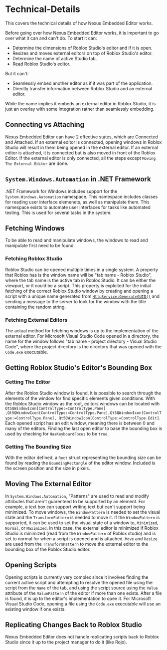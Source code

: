 # Technical-Details
This covers the technical details of how Nexus Embedded Editor
works.

Before going over how Nexus Embedded Editor works, it
is important to go over what it can and can't do. To
start it can:
* Determine the dimensions of Roblox Studio's editor and if it is open.
* Resizes and moves external editors on top of Roblox Studio's editor.
* Determine the name of active Studio tab.
* Read Roblox Studio's editor.

But it can't:
* Seamlessly embed another editor as if it was part of the application.
* Directly transfer information between Roblox Studio and an external editor.

While the name implies it embeds an external editor in Roblox Studio,
it is just an overlay with some integration rather than seamlessly embedding.

## Connecting vs Attaching
Nexus Embedded Editor can have 2 effective states, which are Connected and
Attached. If an external editor is connected, opening windows in Roblox Studio
will result in them being opened in the external editor. If an external editor is
attached, it is connected but is also moved in front of the Roblox Editor. If the
external editor is only connected, all the steps except  `Moving The External Editor`
are done.

## `System.Windows.Automation` in .NET Framework
.NET Framework for Windows includes support for the `System.Windows.Automation`
namespace. This namespace includes classes for reading user interface elemenets,
as well as manipulate them. This namespace exists to automate user interfaces for
tasks like automated testing. This is used for several tasks in the system.

## Fetching Windows
To be able to read and manipulate windows, the windows to read and manipulate
first need to be found.

### Fetching Roblox Studio
Roblox Studio can be opened multiple times in a single system. A property that Roblox
has is the window name will be "tab name - Roblox Studio", where the tab name is the
active tab in Roblox Studio. It can be either the viewport, or it could be a script.
This property is exploited for the initial fetching of the correct Roblox Studio window
by creating and opening a script with a unique name generated from
[`HttpService:GenerateGUID()`](https://developer.roblox.com/en-us/api-reference/function/HttpService/GenerateGUID)
and sending a message to the server to look for the window with the title containing the
random string.

### Fetching External Editors
The actual method for fetching windows is up to the implementation of the external editor.
For Microsoft Visual Studio Code opened in a directory, the name for the window follows
"tab name - project directory - Visual Studio Code", where the project directory is the
directory that was opened with the `Code.exe` executable.

## Getting Roblox Studio's Editor's Bounding Box
### Getting The Editor
After the Roblox Studio window is found, it is possible to search through the elements
of the window for find specific elements given conditions. With the Roblox Studio window
as the root, editors windows can be located with `Qt5QWindowIcon[ControlType:=ControlType.Pane]
,Qt5QWindowIcon[ControlType:=ControlType.Pane],Qt5QWindowIcon[ControlType:=ControlType.Pane],
Qt5QWindowIcon[ControlType:=ControlType.Edit]`. Each opened script has an edit window, meaning
there is between 0 and many of the editors. Finding the last open editor to base the bounding box
is used by checking for `HasKeyboardFocus` to be `true`.

### Getting The Bounding Size
With the editor defined, a `Rect` struct representing the bounding size can be found by
reading the `BoundingRectangle` of the editor window. Included is the screen position
and the size in pixels.

## Moving The External Editor
In `System.Windows.Automation`, "Patterns" are used to read and modify attributes that aren't
guarenteed to be supported by an element. For example, a text box can support writing text
but can't support being minimized. To move windows, the `WindowPattern` is needed to set the
visual state and the `TransformPattern` is needed to move it. If the `WindowPattern` is supported,
it can be used to set the visual state of a window to, `Minimized`, `Normal`, or `Maximized`. In
this case, the external editor is minimized if Roblox Studio is minimized (read from the `WindowPattern`
of Roblox studio) and is set to normal for when a script is opened and is attached. `Move` and `Resize`
are used from the `TransformPattern` to move the external editor to the bounding box of the Roblox
Studio editor.

## Opening Scripts
Opening scripts is currently very complex since it involves finding the current active script
and attempting to resolve the opened file using the script from the `Name` of the tab, and using
the script source using the `Value` attribute of the `ValuePattern` of the editor if more than
one exists. After a file is found, it is up to the editor's implementation to open it. For Microsoft
Visual Studio Code, opening a file using the `Code.exe` executable will use an existing window
if one exists.

## Replicating Changes Back to Roblox Studio
Nexus Embedded Editor does not handle replicating scripts back to Roblox Studio since it up
to the project manager to do it (like Rojo).